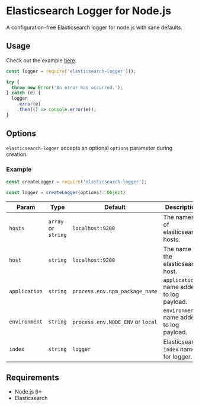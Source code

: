 # Elasticsearch Logger for Node.js
A configuration-free Elasticsearch logger for node.js with sane defaults.

## Usage
Check out the example [here](example/).

```js
const logger = require('elasticsearch-logger')();

try {
  throw new Error('An error has occurred.');
} catch (e) {
  logger
    .error(e)
    .then(() => console.error(e));
}
```

## Options
`elasticsearch-logger` accepts an optional `options` parameter during creation.

### Example
```js
const createLogger = require('elasticsearch-logger');

const logger = createLogger(options?: Object)
```

| Param | Type | Default | Description |
| --- | --- | --- | --- |
| `hosts` | `array` or `string` | `localhost:9200` | The names of elasticsearch hosts. |
| `host` | `string` | `localhost:9200` | The name of the elasticsearch host. |
| `application` | `string` | `process.env.npm_package_name` | `application` name added to log payload. |
| `environment` | `string` | `process.env.NODE_ENV` or `local` | `environment` name added to log payload. |
| `index` | `string` | `logger` | Elasticsearch `index` name for logger. |

## Requirements
- Node.js 6+
- Elasticsearch
